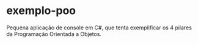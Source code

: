 # exemplo-poo
Pequena aplicação de console em C#, que tenta exemplificar os 4 pilares da Programação Orientada a Objetos.
